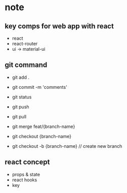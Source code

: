 # note

## key comps for web app with react

- react
- react-router
- ui -> material-ui

## git command

- git add .
- git commit -m 'comments'
- git status
- git push
- git pull

- git merge feat/{branch-name}
- git checkout {branch-name}
- git checkout -b {branch-name} // create new branch


## react concept

- props & state
- react hooks
- key